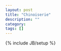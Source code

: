 ```yaml
---
layout: post
title: "Chinoiserie"
description: ""
category: 
tags: []
---
```

{% include JB/setup %}
